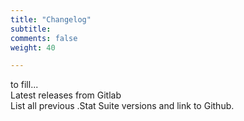 ```yaml
---
title: "Changelog"
subtitle: 
comments: false
weight: 40

---
```


to fill... <br>
Latest releases from Gitlab <br>
List all previous .Stat Suite versions and link to Github.